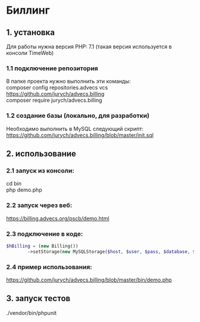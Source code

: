 # Биллинг

## 1. установка
Для работы нужна версия PHP: 7.1 (такая версия используется в консоли TimeWeb)

### 1.1 подключение репозитория
В папке проекта нужно выполнить эти команды:  
composer config repositories.advecs vcs https://github.com/jurych/advecs.billing  
composer require jurych/advecs.billing  

### 1.2 создание базы (локально, для разработки)
Необходимо выполнить в MySQL следующий скрипт:  
https://github.com/jurych/advecs.billing/blob/master/init.sql

## 2. использование

### 2.1 запуск из консоли:
cd bin  
php demo.php  

### 2.2 запуск через веб:
https://billing.advecs.org/pscb/demo.html

### 2.3 подключение в коде:
```php
$hBilling = (new Billing())
        ->setStorage(new MySQLStorage($host, $user, $pass, $database, $port));
```

### 2.4 пример использования:
https://github.com/jurych/advecs.billing/blob/master/bin/demo.php  

## 3. запуск тестов 
./vendor/bin/phpunit  